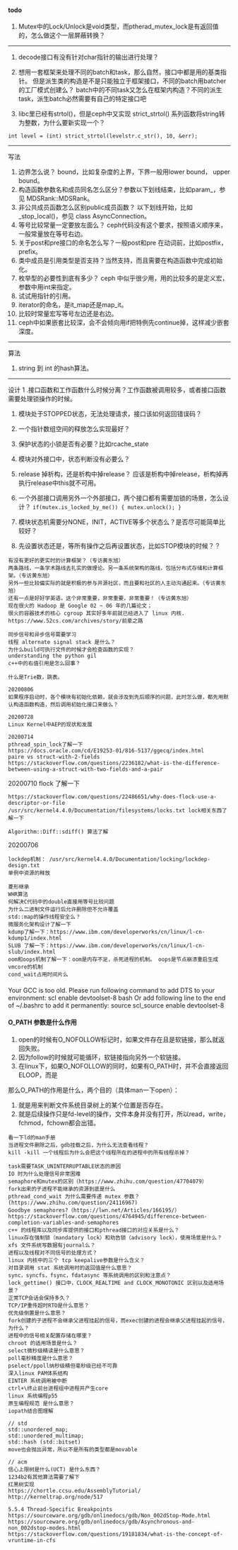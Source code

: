 #### todo

1. Mutex中的Lock/Unlock是void类型，而ptherad_mutex_lock是有返回值的，怎么做这个一层屏蔽转换？

----
1. decode接口有没有针对char指针的输出进行处理？
1. 想用一套框架来处理不同的batch和task，那么自然，接口中都是用的基类指针。
但是派生类的构造是不是只能独立于框架接口，不同的batch用batcher的工厂模式创建么？
batch中的不同task又怎么在框架内构造？不同的派生task，派生batch必然需要有自己的特定接口吧

1. libc里已经有strtol()，但是ceph中又实现 strict_strtol() 系列函数将string转为整数，为什么要新实现一个？
``` 
int level = (int) strict_strtol(levelstr.c_str(), 10, &err);
```


----
写法
1. 边界怎么说？ bound，比如复杂度的上界，下界一般用lower bound， upper bound。
1. 构造函数参数名和成员同名怎么区分？参数以下划线结束，比如param_，参见 MDSRank::MDSRank。
1. 非公共成员函数怎么区别public成员函数？ 以下划线开始，比如_stop_local()，参见 class AsyncConnection。
1. 等号比较常量一定要放左面么？ ceph代码没有这个要求，按照语义顺序来，一般常量放在等号右边。
1. 关于post和pre接口的命名怎么写？一般post和pre 在动词前，比如postfix， prefix。
1. 类中成员是引用类型是否支持？当然支持，而且需要在构造函数中完成初始化。
1. 枚举型的必要性到底有多少？ ceph 中似乎很少用，用的比较多的是定义宏，参数中用int来指定。
1. 试试用指针的引用。
1. iterator的命名，是it_map还是map_it。
1. 比较时常量宏写等号左边还是右边。
1. ceph中如果嵌套比较深，会不会倾向用if把特例先continue掉，这样减少嵌套深度。

----
算法
1. string 到 int 的hash算法。

----
设计
1 .接口函数和工作函数什么时候分离？工作函数被调用较多，或者接口函数需要处理锁操作的时候。
1. 模块处于STOPPED状态，无法处理请求，接口该如何返回错误码？

1. 一个指针数组空间的释放怎么实现最好？
1. 保护状态的小锁是否有必要？比如rcache_state
1. 模块对外接口中，状态判断没有必要么？
1. release 掉析构，还是析构中掉release？ 应该是析构中掉release，析构掉再执行release中this就不可用。
1. 一个外部接口调用另外一个外部接口，两个接口都有需要加锁的场景，怎么设计？ `if(mutex.is_locked_by_me()) { mutex.unlock(); } `
1. 模块状态机需要分NONE，INIT，ACTIVE等多个状态么？是否尽可能简单比较好？
1. 先设置状态还是，等所有操作之后再设置状态，比如STOP模块的时候？？

```
有没有更好的更实时的计算框架？（专访黄东旭）
两条路线，一条学术路线去扎实的做理论。另一条系统架构的路线，包括分布式存储和计算框架。（专访黄东旭）
另外一些比较偏实际的就是积极的参与开源社区，而且要和社区的人主动沟通起来。（专访黄东旭）
还有一点是好好学英语，这个非常重要，非常重要，非常重要！（专访黄东旭）
现在很火的 Hadoop 是 Google 02 ~ 06 年的几篇论文；
很火的容器技术的核心 cgroup 其实好多年前就已经进入了 linux 内核.
https://www.52cs.com/archives/story/前辈之路

同步信号和异步信号需要学习
线程 alternate signal stack 是什么？
为什么build可执行文件的时候才会检查函数的实现？
understanding the python gil
c++中的右值引用是怎么回事？

什么是Trie数，跳表。

20200806
如果程序启动时，各个模块有初始化依赖，就会涉及到先后顺序的问题，此时怎么做，都先用默认构造函数构造，然后调用初始化接口来做么？

20200728
Linux Kernel中AEP的现状和发展

20200714
pthread_spin_lock了解一下
https://docs.oracle.com/cd/E19253-01/816-5137/ggecq/index.html
paire vs struct-with-2-fields
https://stackoverflow.com/questions/2236182/what-is-the-difference-between-using-a-struct-with-two-fields-and-a-pair
```

20200710 flock 了解一下 
```
https://stackoverflow.com/questions/22486651/why-does-flock-use-a-descriptor-or-file
/usr/src/kernel4.4.0/Documentation/filesystems/locks.txt lock相关东西了解一下
```
```
Algorithm::Diff::sdiff() 算法了解
```
20200706
```
lockdep机制： /usr/src/kernel4.4.0/Documentation/locking/lockdep-design.txt
单例中资源的释放
```

```
菱形继承
WHR算法
何解决C代码中的double直接用等号比较问题
为什么二进制文件运行后允许删除但不允许覆盖
std::map的操作线程安全么？
微服务化架构设计了解一下
kdump了解一下：https://www.ibm.com/developerworks/cn/linux/l-cn-kdump1/index.html
SLUB 了解一下：https://www.ibm.com/developerworks/cn/linux/l-cn-slub/index.html
oom和oops机制了解一下：oom是内存不足，杀死进程的机制。 oops是节点崩溃重启生成vmcore的机制
cond_wait占用时间片么
```

####
Your GCC is too old. Please run following command to add DTS to your environment:
scl enable devtoolset-8 bash
Or add following line to the end of ~/.bashrc to add it permanently:
source scl_source enable devtoolset-8


#### O_PATH 参数是什么作用
1. open的时候有O_NOFOLLOW标记时，如果文件存在且是软链接，那么就返回失败。
1. 因为follow的时候就可能循环，软链接指向另外一个软链接。
1. 在linux下，如果O_NOFOLLOW的同时，如果有O_PATH时，并不会直接返回ELOOP，而是

那么O_PATH的作用是什么，两个目的（具体man一下open）：
1. 就是用来判断文件系统目录树上的某个位置是否存在。
1. 就是后续操作只是fd-level的操作，文件本身并没有打开，所以read，write，fchmod，fchown都会出错。

```
看一下ld的man手册
当进程文件删除之后，gdb挂载之后，为什么无法查看线程？
kill -kill 一个线程后为什么会把这个线程所在的进程中的所有线程杀掉？

task需要TASK_UNINTERRUPTABLE状态的原因
IO 时为什么处理信号非常困难
semaphore和mutex的区别（https://www.zhihu.com/question/47704079）
fork出来的子进程不能继承的资源到底是什么
pthread_cond_wait 为什么需要传递 mutex 参数？(https://www.zhihu.com/question/24116967)
Goodbye semaphores?（https://lwn.net/Articles/166195/）
https://stackoverflow.com/questions/4764945/difference-between-completion-variables-and-semaphores
c++ 的线程库以及同步库提供的接口和pthread接口的对应关系是什么？
linux存在强制锁（mandatory lock）和劝告锁（advisory lock），使用场景是什么？
xfs 文件系统写数据有journal么？
进程以及线程对不同信号的处理方式？
linux 内核中的三个 tcp keepalive参数是什么含义？
对目录调用 stat 系统调用时的返回值是什么意思？
sync，syncfs，fsync，fdatasync 等系统调用的区别和注意点？
lock_gettime() 接口中，CLOCK_REALTIME and CLOCK_MONOTONIC 区别以及适用场景？
正常TCP会话会保持多久？
TCP/IP重传超时RTO是什么意思？
优先级倒置是什么意思？
fork创建的子进程不会继承父进程挂起的信号，而exec创建的进程会继承父进程挂起的信号，为什么？
进程中的信号相关配置存储在哪里？
chroot 的适用场景是什么？
select微秒级精读是什么意思？
poll毫秒精度是什么意思？
pselect/ppoll纳秒级精但毫秒级已经不可靠
深入linux PAM体系结构    
EINTER 系统调用被中断    
ctrl+\终止前台进程组中进程并产生core
linux 系统编程p55
原生编程规范 是什么意思？
iopath结合图理解

// std
std::unordered_map;
std::unordered_multimap;
std::hash (std::bitset)
move也会抛出异常，所以不是所有的类型都是movable

// acm
信心上限树是什么(UCT) 是什么东西？
1234b2有其他算法需要了解下
红黑树实现
https://chortle.ccsu.edu/AssemblyTutorial/   
http://kerneltrap.org/node/517

5.5.4 Thread-Specific Breakpoints
https://sourceware.org/gdb/onlinedocs/gdb/Non_002dStop-Mode.html
https://sourceware.org/gdb/onlinedocs/gdb/Asynchronous-and-non_002dstop-modes.html
https://stackoverflow.com/questions/19181834/what-is-the-concept-of-vruntime-in-cfs
```
